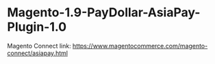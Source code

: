 # Magento-1.9-PayDollar-AsiaPay-Plugin-1.0

Magento Connect link:
https://www.magentocommerce.com/magento-connect/asiapay.html

